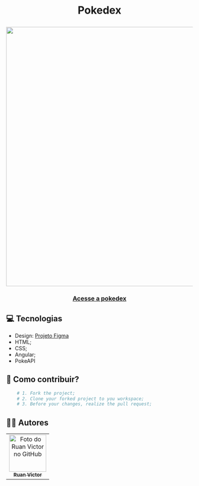<h1 align="center">Pokedex</p>
<img align="center" src="https://i.ibb.co/F6Z2T6J/hhf.png" width="700px">
<h3 align="center"><a href="https://pokedex-nu-ebon.vercel.app/">Acesse a pokedex</a></h3>

## 💻 Tecnologias

- Design: [Projeto Figma](https://www.figma.com/file/2TVRdgdPRzsMaS2ftHHi05/PokeAPI?type=design&node-id=0%3A1&mode=design&t=53A85npvq4lxWiLV-1)
- HTML;
- CSS;
- Angular;
- PokeAPI

## 🤝 Como contribuir?

```bash
    # 1. Fork the project;
    # 2. Clone your forked project to you workspace;
    # 3. Before your changes, realize the pull request;
```

## 👨‍💻 Autores
<table>
  <tr>
    <td align="center">
      <a href="https://github.com/ruanvcg">
        <img src="https://avatars.githubusercontent.com/u/62728646?v=4" width="100px;" alt="Foto do Ruan Victor no GitHub"/><br>
        <sub>
          <b>Ruan Victor</b>
        </sub>
      </a>
    </td>
  </tr>
</table>

